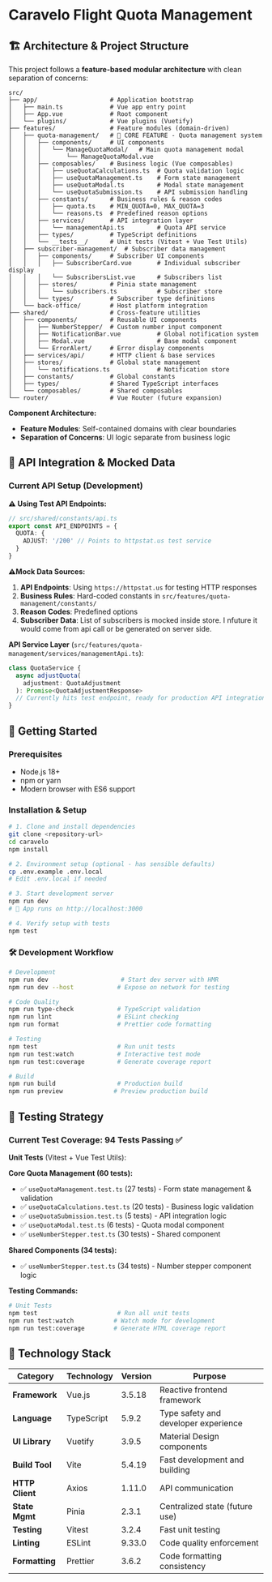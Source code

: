 # Caravelo Flight Quota Management

## 🏗️ Architecture & Project Structure

This project follows a **feature-based modular architecture** with clean separation of concerns:

```
src/
├── app/                    # Application bootstrap
│   ├── main.ts             # Vue app entry point
│   ├── App.vue             # Root component
│   └── plugins/            # Vue plugins (Vuetify)
├── features/               # Feature modules (domain-driven)
│   ├── quota-management/   # 🎯 CORE FEATURE - Quota management system
│   │   ├── components/     # UI components
│   │   │   └── ManageQuotaModal/   # Main quota management modal
│   │   │       └── ManageQuotaModal.vue
│   │   ├── composables/    # Business logic (Vue composables)
│   │   │   ├── useQuotaCalculations.ts  # Quota validation logic
│   │   │   ├── useQuotaManagement.ts    # Form state management
│   │   │   ├── useQuotaModal.ts         # Modal state management
│   │   │   └── useQuotaSubmission.ts    # API submission handling
│   │   ├── constants/      # Business rules & reason codes
│   │   │   ├── quota.ts    # MIN_QUOTA=0, MAX_QUOTA=3
│   │   │   └── reasons.ts  # Predefined reason options
│   │   ├── services/       # API integration layer
│   │   │   └── managementApi.ts         # Quota API service
│   │   ├── types/          # TypeScript definitions
│   │   └── __tests__/      # Unit tests (Vitest + Vue Test Utils)
│   ├── subscriber-management/  # Subscriber data management
│   │   ├── components/     # Subscriber UI components
│   │   │   ├── SubscriberCard.vue       # Individual subscriber display
│   │   │   └── SubscribersList.vue      # Subscribers list
│   │   ├── stores/         # Pinia state management
│   │   │   └── subscribers.ts           # Subscriber store
│   │   └── types/          # Subscriber type definitions
│   └── back-office/        # Host platform integration
├── shared/                 # Cross-feature utilities
│   ├── components/         # Reusable UI components
│   │   ├── NumberStepper/  # Custom number input component
│   │   ├── NotificationBar.vue          # Global notification system
│   │   ├── Modal.vue                    # Base modal component
│   │   └── ErrorAlert/     # Error display components
│   ├── services/api/       # HTTP client & base services
│   ├── stores/             # Global state management
│   │   └── notifications.ts             # Notification store
│   ├── constants/          # Global constants
│   ├── types/              # Shared TypeScript interfaces
│   └── composables/        # Shared composables
└── router/                 # Vue Router (future expansion)
```

**Component Architecture:**

- **Feature Modules**: Self-contained domains with clear boundaries
- **Separation of Concerns**: UI logic separate from business logic

## 🔗 API Integration & Mocked Data

### Current API Setup (Development)

**⚠️ Using Test API Endpoints:**

```typescript
// src/shared/constants/api.ts
export const API_ENDPOINTS = {
  QUOTA: {
    ADJUST: '/200' // Points to httpstat.us test service
  }
}
```

**⚠️Mock Data Sources:**

1. **API Endpoints**: Using `https://httpstat.us` for testing HTTP responses
2. **Business Rules**: Hard-coded constants in `src/features/quota-management/constants/`
3. **Reason Codes**: Predefined options
4. **Subscriber Data**: List of subscribers is mocked inside store. I nfuture it would come from api call or be generated on server side.

**API Service Layer** (`src/features/quota-management/services/managementApi.ts`):

```typescript
class QuotaService {
  async adjustQuota(
    adjustment: QuotaAdjustment
  ): Promise<QuotaAdjustmentResponse>
  // Currently hits test endpoint, ready for production API integration
}
```

## 🚀 Getting Started

### Prerequisites

- Node.js 18+
- npm or yarn
- Modern browser with ES6 support

### Installation & Setup

```bash
# 1. Clone and install dependencies
git clone <repository-url>
cd caravelo
npm install

# 2. Environment setup (optional - has sensible defaults)
cp .env.example .env.local
# Edit .env.local if needed

# 3. Start development server
npm run dev
# 🚀 App runs on http://localhost:3000

# 4. Verify setup with tests
npm test
```

### 🛠️ Development Workflow

```bash
# Development
npm run dev                    # Start dev server with HMR
npm run dev --host            # Expose on network for testing

# Code Quality
npm run type-check            # TypeScript validation
npm run lint                  # ESLint checking
npm run format                # Prettier code formatting

# Testing
npm test                      # Run unit tests
npm run test:watch            # Interactive test mode
npm run test:coverage         # Generate coverage report

# Build
npm run build                 # Production build
npm run preview              # Preview production build
```

## 🧪 Testing Strategy

### Current Test Coverage: 94 Tests Passing ✅

**Unit Tests** (Vitest + Vue Test Utils):

**Core Quota Management (60 tests):**

- ✅ `useQuotaManagement.test.ts` (27 tests) - Form state management & validation
- ✅ `useQuotaCalculations.test.ts` (20 tests) - Business logic validation
- ✅ `useQuotaSubmission.test.ts` (5 tests) - API integration logic
- ✅ `useQuotaModal.test.ts` (6 tests) - Quota modal component
- ✅ `useNumberStepper.test.ts` (30 tests) - Shared component

**Shared Components (34 tests):**

- ✅ `useNumberStepper.test.ts` (34 tests) - Number stepper component logic

**Testing Commands:**

```bash
# Unit Tests
npm test                      # Run all unit tests
npm run test:watch           # Watch mode for development
npm run test:coverage        # Generate HTML coverage report
```


## 🔧 Technology Stack

| Category        | Technology | Version | Purpose                              |
| --------------- | ---------- | ------- | ------------------------------------ |
| **Framework**   | Vue.js     | 3.5.18  | Reactive frontend framework          |
| **Language**    | TypeScript | 5.9.2   | Type safety and developer experience |
| **UI Library**  | Vuetify    | 3.9.5   | Material Design components           |
| **Build Tool**  | Vite       | 5.4.19  | Fast development and building        |
| **HTTP Client** | Axios      | 1.11.0  | API communication                    |
| **State Mgmt**  | Pinia      | 2.3.1   | Centralized state (future use)       |
| **Testing**     | Vitest     | 3.2.4   | Fast unit testing                    |
| **Linting**     | ESLint     | 9.33.0  | Code quality enforcement             |
| **Formatting**  | Prettier   | 3.6.2   | Code formatting consistency          |
